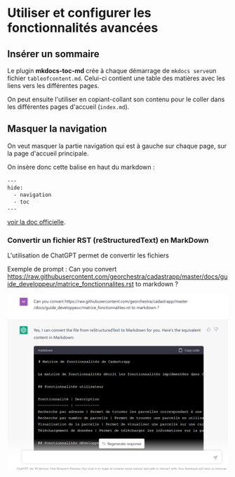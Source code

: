 # Utiliser et configurer les fonctionnalités avancées



## Insérer un sommaire

Le plugin **mkdocs-toc-md**  crée à chaque démarrage de `mkdocs serve`un fichier `tableofcontent.md`. Celui-ci contient une table des matières avec les liens vers les différentes pages.

On peut ensuite l'utiliser en copiant-collant son contenu pour le coller dans les différentes pages d'accueil (`index.md`).



## Masquer la navigation

On veut masquer la partie navigation qui est à gauche sur chaque page, sur la page d'accueil principale.

On insère donc cette balise en haut du markdown :

```
---
hide:
  - navigation
  - toc
---
```

[voir la doc officielle](https://squidfunk.github.io/mkdocs-material/setup/setting-up-navigation/#hiding-the-sidebars).


### Convertir un fichier RST (reStructuredText) en MarkDown

L'utilisation de ChatGPT permet de convertir les fichiers

Exemple de prompt :
Can you convert https://raw.githubusercontent.com/georchestra/cadastrapp/master/docs/guide_developpeur/matrice_fonctionnalites.rst to markdown ?

![image info](./images/prompt_chatgpt.PNG)
